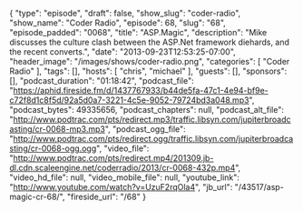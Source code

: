 {
  "type": "episode",
  "draft": false,
  "show_slug": "coder-radio",
  "show_name": "Coder Radio",
  "episode": 68,
  "slug": "68",
  "episode_padded": "0068",
  "title": "ASP.Magic",
  "description": "Mike discusses the culture clash between the ASP.Net framework diehards, and the recent converts.",
  "date": "2013-09-23T12:53:25-07:00",
  "header_image": "/images/shows/coder-radio.png",
  "categories": [
    "Coder Radio"
  ],
  "tags": [],
  "hosts": [
    "chris",
    "michael"
  ],
  "guests": [],
  "sponsors": [],
  "podcast_duration": "01:18:42",
  "podcast_file": "https://aphid.fireside.fm/d/1437767933/b44de5fa-47c1-4e94-bf9e-c72f8d1c8f5d/92a5d0a7-3221-4c5e-9052-79724bd3a048.mp3",
  "podcast_bytes": 49335656,
  "podcast_chapters": null,
  "podcast_alt_file": "http://www.podtrac.com/pts/redirect.mp3/traffic.libsyn.com/jupiterbroadcasting/cr-0068-mp3.mp3",
  "podcast_ogg_file": "http://www.podtrac.com/pts/redirect.ogg/traffic.libsyn.com/jupiterbroadcasting/cr-0068-ogg.ogg",
  "video_file": "http://www.podtrac.com/pts/redirect.mp4/201309.jb-dl.cdn.scaleengine.net/coderradio/2013/cr-0068-432p.mp4",
  "video_hd_file": null,
  "video_mobile_file": null,
  "youtube_link": "http://www.youtube.com/watch?v=UzuF2rqOla4",
  "jb_url": "/43517/asp-magic-cr-68/",
  "fireside_url": "/68"
}

